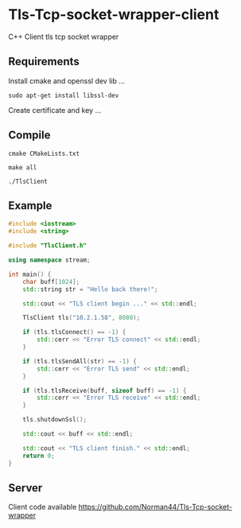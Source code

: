 # Tls-Tcp-socket-wrapper-client
C++ Client tls tcp socket wrapper

## Requirements
Install cmake and openssl dev lib ...
```
sudo apt-get install libssl-dev
```

Create certificate and key ...

## Compile 
```
cmake CMakeLists.txt
```
```
make all
```
```
./TlsClient
```

## Example
```cpp
#include <iostream>
#include <string>

#include "TlsClient.h"

using namespace stream;

int main() {
    char buff[1024];
    std::string str = "Hello back there!";

    std::cout << "TLS client begin ..." << std::endl;

    TlsClient tls("10.2.1.58", 8080);

    if (tls.tlsConnect() == -1) {
        std::cerr << "Error TLS connect" << std::endl;
    }

    if (tls.tlsSendAll(str) == -1) {
        std::cerr << "Error TLS send" << std::endl;
    }

    if (tls.tlsReceive(buff, sizeof buff) == -1) {
        std::cerr << "Error TLS receive" << std::endl;
    }

    tls.shutdownSsl();

    std::cout << buff << std::endl;

    std::cout << "TLS client finish." << std::endl;
    return 0;
}

```

## Server
Client code available https://github.com/Norman44/Tls-Tcp-socket-wrapper
